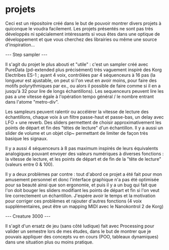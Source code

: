 projets
=======
Ceci est un répositoire créé dans le but de pouvoir montrer divers projets à quiconque le voudra facilement. Les projets présentés ne sont pas très développés ni spécialement intéressants si vous êtes dans une optique de développement et que vous cherchez des librairies ou même une source d'inspiration...

--- Step sampler ---

Il s'agit du projet le plus abouti et "utile" : c'est un sampler créé avec PureData (pd-extended plus précisément) très vaguement inspiré des Korg Electribes ES-1 ; ayant 4 voix, contrôlées par 4 séquenceurs à 16 pas (la longueur est ajustable, on peut si l'on veut en avoir moins, pour faire des motifs polyrythmiques par ex., ou alors il possible de faire comme si il en a jusqu'à 32 pour lire de longs échantillons). Les sequenceurs peuvent lire les pas a une vitesse égale à l'opération tempo général / le nombre entrant dans l'atome "metro-div".

Les sampleurs peuvent ralentir ou accélérer la vitesse de lecture des échantillons, chaque voix à un filtre passe-haut et passe-bas, un delay avec LFO + une reverb. Des sliders permettent de choisir approximativement les points de départ et fin des "têtes de lecture" d'un échantillon. Il y a aussi un slider de volume et un objet clip~ permettant de limiter de façon très basique les signaux.

Il y a aussi 4 séquenceurs à 8 pas maximum inspirés de leurs équivalents analogiques pouvant envoyer des valeurs numériques à diverses fonctions : la vitesse de lecture, et les points de départ et de fin de la "tête de lecture" (valeurs entre 0 & 100).

Il y a deux problèmes par contre : tout d'abord ce projet a été fait pour mon amusement personnel et donc l'interface graphique n'a pas été optimisée pour sa beauté ainsi que son ergonomie, et puis il y a un bug qui fait que l'on doit bouger les sliders modifiant les points de départ et fin si l'on veut lire correctement un échantillon. J'espère avoir le temps et la motivation pour corriger ces problèmes et rajouter d'autres fonctions (4 voix supplémentaires, peut être un mapping MIDI avec le Nanokontrol 2 de Korg)

--- Creature 3000 ---

Il s'agit d'un ersatz de jeu (sans côté ludique) fait avec Processing pour valider un semestre lors de mes études, dans le but de montrer que je pouvais appliquer des concepts vu en cours (POO, tableaux dynamiques) dans une situation plus ou moins pratique.  
